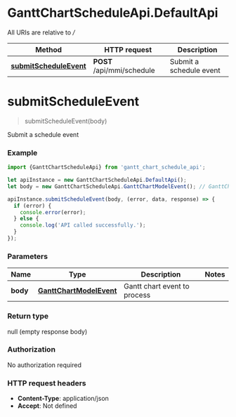 # GanttChartScheduleApi.DefaultApi

All URIs are relative to */*

Method | HTTP request | Description
------------- | ------------- | -------------
[**submitScheduleEvent**](DefaultApi.md#submitScheduleEvent) | **POST** /api/mmi/schedule | Submit a schedule event

<a name="submitScheduleEvent"></a>
# **submitScheduleEvent**
> submitScheduleEvent(body)

Submit a schedule event

### Example
```javascript
import {GanttChartScheduleApi} from 'gantt_chart_schedule_api';

let apiInstance = new GanttChartScheduleApi.DefaultApi();
let body = new GanttChartScheduleApi.GanttChartModelEvent(); // GanttChartModelEvent | Gantt chart event to process

apiInstance.submitScheduleEvent(body, (error, data, response) => {
  if (error) {
    console.error(error);
  } else {
    console.log('API called successfully.');
  }
});
```

### Parameters

Name | Type | Description  | Notes
------------- | ------------- | ------------- | -------------
 **body** | [**GanttChartModelEvent**](GanttChartModelEvent.md)| Gantt chart event to process | 

### Return type

null (empty response body)

### Authorization

No authorization required

### HTTP request headers

 - **Content-Type**: application/json
 - **Accept**: Not defined

